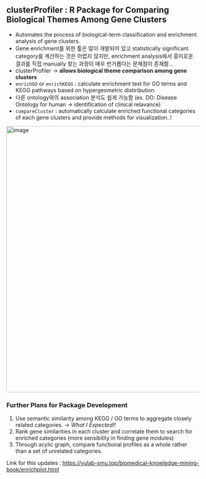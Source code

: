 ## clusterProfiler : R Package for Comparing Biological Themes Among Gene Clusters
- Automates the process of biological-term classification and enrichment analysis of gene clusters.
- Gene enrichment를 위한 툴은 많이 개발되어 있고 statistically significant category를 계산하는 것은 어렵지 않지만, enrichment analysis에서 흥미로운 결과를 직접 manually 찾는 과정이 매우 번거롭다는 문제점이 존재함...
- clusterProfiler -> **allows biological theme comparison among gene clusters**
- `enrichGO` or `enrichKEGG` : calculate enrichment test for GO terms and KEGG pathways based on hypergeometric distiribution.
 - 다른 ontology와의 association 분석도 쉽게 가능함 (ex. DO: Disease Ontology for human -> identification of clinical relavance)
- `compareCluster` : automatically calculate enriched functional categories of each gene clusters and provide methods for visualization..!

<img width="694" alt="image" src="https://user-images.githubusercontent.com/47490862/207292336-1294f458-846e-422b-b248-a531b87cccdd.png">

### Further Plans for Package Development
1. Use semantic similarity among KEGG / GO terms to aggregate closely related categories. -> *What I Expected!!*
2. Rank gene similarities in each cluster and correlate them to search for enriched categories (more sensibility in finding gene modules)
3. Through acylic graph, compare functional profiles as a whole rather than a set of unrelated categories.

Link for this updates : https://yulab-smu.top/biomedical-knowledge-mining-book/enrichplot.html
